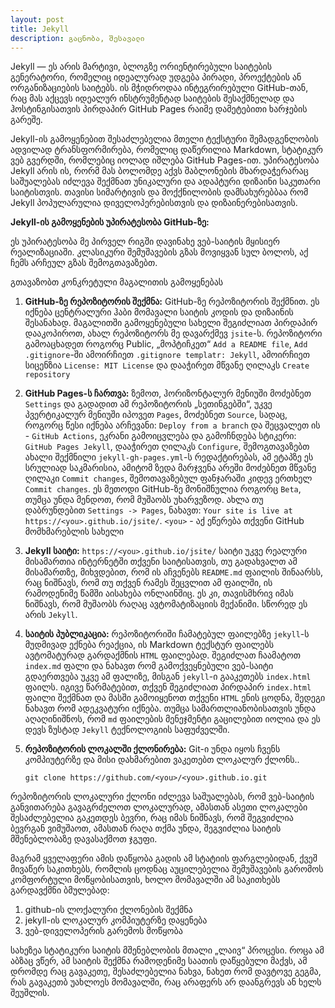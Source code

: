 ```yaml
---
layout: post
title: Jekyll
description: გაცნობა, შესავალი
---
```

Jekyll — ეს არის მარტივი, ბლოგზე ორიენტირებული საიტების გენერატორი, რომელიც იდეალურად უდგება პირადი, პროექტების ან ორგანიზაციების საიტებს. ის მჭიდროდაა ინტეგრირებული GitHub-თან, რაც მას აქცევს იდეალურ ინსტრუმენტად საიტების შესაქმნელად და ჰოსტინგისათვის პირდაპირ GitHub Pages რაიმე დამეტებითი ხარჯების გარეშე.

Jekyll-ის გამოყენებით შესაძლებელია მთელი ტექსტური შემადგენლობის ადვილად ტრანსფორმირება, რომელიც დაწერილია Markdown, სტატიკურ ვებ გვერდში, რომლებიც იოლად იშლება GitHub Pages-ით. უპირატესობა Jekyll არის ის, რორმ მას ბოლომდე აქვს შაბლონების მხარდაჭერარაც საშუალებას იძლევა შექმნათ უნიკალური და ადაპტური დიზაინი საკუთარი საიტისთვის. თავისი სიმარტივის და მოქქნილობის დამსახურებბაა რომ Jekyll პოპულარულია დიველოპერებისთვის და დიზაინერებისათვის.

**Jekyll-ის გამოყენების უპირატესობა GitHub-ზე:**

ეს უპირატესობა მე პირველ რიგში დავინახე ვებ-საიტის მყისიერ რეალიზაციაში. კლასიკური შემუშავების გზას მოვიყვან სულ ბოლოს, აქ ჩემს არჩეულ გზას შემოგთავაზებთ.

გთავაზობთ კონკრეტული მაგალითის გამოყენებას


1. **GitHub-ზე რეპოზიტორის შექმნა:** GitHub-ზე რეპოზიტორის შექმნით. ეს იქნება ცენტრალური ჰაბი მომავალი საიტის კოდის და დიზაინის შესანახად. მაგალითში გამოყენებული სახელი შეგიძლიათ პირდაპირ დააკოპიროთ, ახალ რეპოზიტორს მე დავარქმევ `jsite`-ს. რეპოზიტორი გამოაცხადეთ როგორც Public, „მოპტიჩკეთ“ `Add a README file`, `Add .gitignore`-ში ამოირჩიეთ `.gitignore templatr: Jekyll`, ამოირჩიეთ სიცენზია `License: MIT License` და დააჭირეთ მწვანე ღილაკს `Create repository`

2. **GitHub Pages-ს ჩართვა:** ზემოთ, ჰორიზონტალურ მენიუში მოძებნეთ `Settings` და გადადით ამ რეპოზიტორის „სეთინგებში“, უკვე პვერტიკალურ მენიუში იპოვეთ `Pages`, მოძებნეთ `Source`, სადაც, როგორც წესი იქნება არჩევანი: `Deploy from a branch` და შეცვალეთ ის - `GitHub Actions`, ეკრანი გამოიცვლება და გამოჩნდება სტიკერი: `GitHub Pages Jekyll`, დააჭირეთ ღილაკს `Configure`, შემოგთავაზებთ ახალი შექმნილი `jekyll-gh-pages.yml`-ს რედაქტირებას, ამ ეტაპზე ეს სრულიად საკმარისია, ამიტომ ზედა მარჯვენა არეში მოძებნეთ მწვანე ღილაკი `Commit changes`, შემოთავაზებულ ფანჯარაში კიდევ ერთხელ `Commit changes`. ეს მეთოდი GitHub-ზე მონიშნულია როგორც `Beta`, თუმცა უნდა მენდოთ, რომ მუშაობს უხარვეზოდ. ახლა თუ დაბრუნდებით `Settings -> Pages`, ნახავთ: `Your site is live at https://<you>.github.io/jsite/`. `<you>` - აქ ეწერება თქვენი GitHub მომხმარებლის სახელი

3. **Jekyll საიტი:** `https://<you>.github.io/jsite/` საიტი უკვე რეალური მისამართია ინტერნეტში თქვენი საიტისათვის, თუ გადახვალთ ამ მისამართზე, მიხვდებით, რომ ის აჩვენებს `README.md` ფაილის შინაარსს, რაც ნიშნავს, რომ თუ თქვენ რამეს შეცვლით ამ ფაილში, ის რამოდენიმე წამში აისახება ონლაინშიც. ეს კი, თავისმხრივ იმას ნიშნავს, რომ მუშაობს რაღაც ავტომატიზაციის მექანიმი. სწორედ ეს არის `Jekyll`.


4. **საიტის პუბლიკაცია:** რეპოზიტორიში ჩამატებულ ფაილებზე `jekyll`-ს მუდმივად ექნება რეაქცია, ის Markdown ტექსტურ ფაილებს ავტომატურად გარდაქმნის `HTML` ფაილებად. შეგიძლათ ჩაამატოთ `index.md` ფალი და ნახავთ რომ გამოქვეყნებული ვებ-საიტი გდაერთვება უკვე ამ ფალიზე, მისგან `jekyll`-ი გააკეთებს `index.html` ფაილს. იგივე წარმატებით, თქვენ შეგიძლიათ პირდაპირ `index.html` ფაილი შექმნათ და მასში გამოიყენოთ თქვენი `HTML` ენის ცოდნა, შედეგი ნახავთ რომ ადეკვატური იქნება. თუმცა სამართლიანობისათვის უნდა აღაღინიშნოს, რომ `md` ფაილების მენეჯმენტი გაცილებით იოლია და ეს დევს ზუსტად `Jekyll` ტექნოლოგიის  საფუძველში.

5. **რეპოზიტორის ლოკალში ქლონირება:** Git-ი უნდა იყოს ჩვენს კომპიუტერზე და მისი დახმარებით ვაკეთებთ ლოკალურ ქლონს..

    ```
    git clone https://github.com/<you>/<you>.github.io.git
    ```

რეპოზიტორის ლოკალური ქლონი იძლევა საშუალებას, რომ ვებ-საიტის განვითარება გავაგრძელოთ ლოკალურად, ამასთან ასეთი ლოკალები შესაძლებელია გაკეთდეს ბევრი, რაც იმას ნიშნავს, რომ შეგვიძლია ბევრგან ვიმუშაოთ, ამასთან რაღა თქმა უნდა, შეგვიძლია საიტის მშენებლობაზე დავასაქმოთ ჯგუფი.

მაგრამ ყველაფერი ამის დაწყობა გადის ამ სტატიის ფარგლებიდან, ქვეშ მივაწერ საკითხებს, რომლის ცოდნაც აუცილებელია შემუშავების გარომოს კომფორტული მოწყობისათვის, ხოლო მომავალში ამ საკითხებს გარდავქმნი ბმულებად:

1. github-ის ლოქალური ქლონების შექმნა
2. jekyll-ის ლოკალურ კომპიუტერზე დაყენება
3. ვებ-დიველოპერის გარემოს მოწყობა

სახეზეა სტატიკური საიტის მშენებლობის მთალი „ლაივ“ პროცესი. როცა ამ აბზაც ვწერ, ამ საიტის შექმნა რამოდენიმე საათის დაწყებული მაქვს, ამ დრომდე რაც გავაკეთე, შესაძლებელია ნახვა, ნახეთ რომ დავტოვე გეგმა, რას გავაკეთბ უახლოეს მომავალში, რაც არაფერს არ დაანგრევს ან ხელს შეუშლის.
